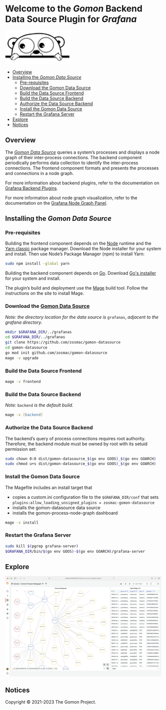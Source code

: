 # **Welcome to the *Gomon* Backend Data Source Plugin for *Grafana***

![gomon data source](assets/gopher.png)

- [Overview](#overview)
- [Installing the *Gomon Data Source*](#installing-the-gomon-data-source)
  - [Pre-requisites](#pre-requisites)
  - [Download the Gomon Data Source](#download-the-gomon-data-source)
  - [Build the Data Source Frontend](#build-the-data-source-frontend)
  - [Build the Data Source Backend](#build-the-data-source-backend)
  - [Authorize the Data Source Backend](#authorize-the-data-source-backend)
  - [Install the Gomon Data Source](#install-the-gomon-data-source)
  - [Restart the Grafana Server](#restart-the-grafana-server)
- [Explore](#explore)
- [Notices](#notices)

## Overview

The *[Gomon Data Source](https://github.com/zosmac/gomon-datasource)* queries a system’s processes and displays a node graph of their inter-process connections. The backend component periodically performs data collection to identify the inter-process connections. The frontend component formats and presents the processes and connections in a node graph.

For more information about backend plugins, refer to the documentation on [Grafana Backend Plugins](https://grafana.com/docs/grafana/latest/developers/plugins/backend/).

For more information about node graph visualization, refer to the documentation on the [Grafana Node Graph Panel](https://grafana.com/docs/grafana/latest/panels/visualizations/node-graph/).

## Installing the *Gomon Data Source*

### **Pre-requisites**

Building the frontend component depends on the [Node](https://nodejs.org) runtime and the [Yarn classic](https://classic.yarnpkg.com) package manager. Download the Node installer for your system and install. Then use Node’s Package Manager (npm) to install Yarn:

```zsh
sudo npm install -global yarn
```

Building the backend component depends on [Go](https://golang.org). Download [Go's installer](https://golang.org/dl) for your system and install.

The plugin’s build and deployment use the [Mage](https://magefile.org) build tool. Follow the instructions on the site to install Mage.

### **Download the [Gomon Data Source](https://github.com/zosmac/gomon-datasource)**

*Note: the directory location for the data source is* `grafanas`, *adjacent to the grafana directory.*

```zsh
mkdir $GRAFANA_DIR/../grafanas
cd $GRAFANA_DIR/../grafanas
git clone https://github.com/zosmac/gomon-datasource
cd gomon-datasource
go mod init github.com/zosmac/gomon-datasource
mage -v upgrade
```

### **Build the Data Source Frontend**

```zsh
mage -v frontend
```

### **Build the Data Source Backend**

*Note:* `backend` *is the default build.*

```zsh
mage -v [backend]
```

### **Authorize the Data Source Backend**

The backend’s query of process connections requires root authority. Therefore, the backend module must be owned by root with its setuid permission set:

```zsh
sudo chown 0:0 dist/gomon-datasource_$(go env GOOS)_$(go env GOARCH)
sudo chmod u+s dist/gomon-datasource_$(go env GOOS)_$(go env GOARCH)
```

### **Install the Gomon Data Source**

The Magefile includes an install target that

- copies a custom.ini configuration file to the `$GRAFANA_DIR/conf` that sets `plugins:allow_loading_unsigned_plugins = zosmac-gomon-datasource`
- installs the gomon-datasource data source
- installs the gomon-process-node-graph dashboard

```zsh
mage -v install
```

### **Restart the Grafana Server**

```zsh
sudo kill $(pgrep grafana-server)
$GRAFANA_DIR/bin/$(go env GOOS)-$(go env GOARCH)/grafana-server
```

## Explore

![gomon data source dashboard](assets/dashboard.png)

## Notices

Copyright © 2021-2023 The Gomon Project.

